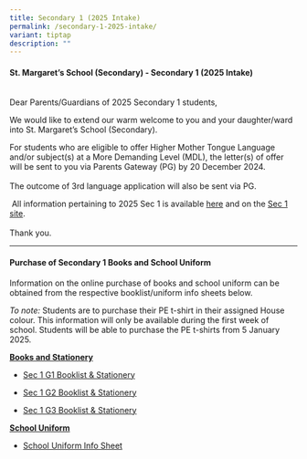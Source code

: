 ```yaml
---
title: Secondary 1 (2025 Intake)
permalink: /secondary-1-2025-intake/
variant: tiptap
description: ""
---
```

<h4>St. Margaret’s School (Secondary) - Secondary 1 (2025 Intake)</h4>
<p>
<br>Dear Parents/Guardians of 2025 Secondary 1 students,</p>
<p>We would like to extend our warm welcome to you and your daughter/ward
into St. Margaret’s School (Secondary).
<br>
</p>
<p>For students who are eligible to offer Higher Mother Tongue Language and/or
subject(s) at a More Demanding Level (MDL), the letter(s) of offer will
be sent to you via Parents Gateway (PG) by 20 December 2024.
<br>
<br>The outcome of 3rd language application will also be sent via PG.</p>
<p>&nbsp;All information pertaining to 2025 Sec 1 is available <a href="https://drive.google.com/file/d/1B24OV7bL_OLZZB8pU6w8eLeZ3bG4wEji/view?usp=sharing" rel="noopener nofollow" target="_blank">here</a> and
on the <a href="https://sites.google.com/moe.edu.sg/smsssecondary1site/home" rel="noopener nofollow" target="_blank">Sec 1 site</a>.
<br>
<br>Thank you.</p>
<hr>
<h4>Purchase of Secondary 1 Books and School Uniform</h4>
<p>Information on the online purchase of books and school uniform can be
obtained from the respective booklist/uniform info sheets below.</p>
<p><em>To note:</em> Students are to purchase their PE t-shirt in their assigned
House colour. This information will only be available during the first
week of school. Students will be able to purchase the PE t-shirts from
5 January 2025.</p>
<p><strong><u>Books and Stationery</u></strong>
</p>
<ul data-tight="true" class="tight">
<li>
<p><a href="/files/Sec_1_G1_Booklist___Stationery.pdf" rel="noopener noreferrer nofollow" target="_blank">Sec 1 G1 Booklist &amp; Stationery</a>
</p>
</li>
<li>
<p><a href="/files/Sec_1_G2_Booklist___Stationery.pdf" rel="noopener noreferrer nofollow" target="_blank">Sec 1 G2 Booklist &amp; Stationery</a>
</p>
</li>
<li>
<p><a href="/files/Sec_1_G3_Booklist___Stationery.pdf" rel="noopener noreferrer nofollow" target="_blank">Sec 1 G3 Booklist &amp; Stationery</a>
</p>
</li>
</ul>
<p><strong><u>School Uniform</u></strong>
</p>
<ul data-tight="true" class="tight">
<li>
<p><a href="/files/Purchase_of_School_Uniform__Sec_1_Students_.pdf" rel="noopener noreferrer nofollow" target="_blank">School Uniform Info Sheet</a>
</p>
</li>
</ul>
<p></p>